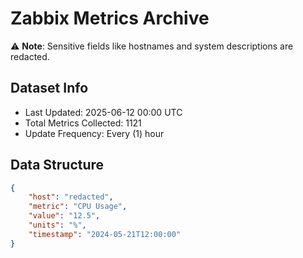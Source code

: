 # Zabbix Metrics Archive

⚠️ **Note**: Sensitive fields like hostnames and system descriptions are redacted.

## Dataset Info
- Last Updated: 2025-06-12 00:00 UTC
- Total Metrics Collected: 1121
- Update Frequency: Every (1) hour

## Data Structure
```json
{
    "host": "redacted",
    "metric": "CPU Usage",
    "value": "12.5",
    "units": "%",
    "timestamp": "2024-05-21T12:00:00"
}
```
